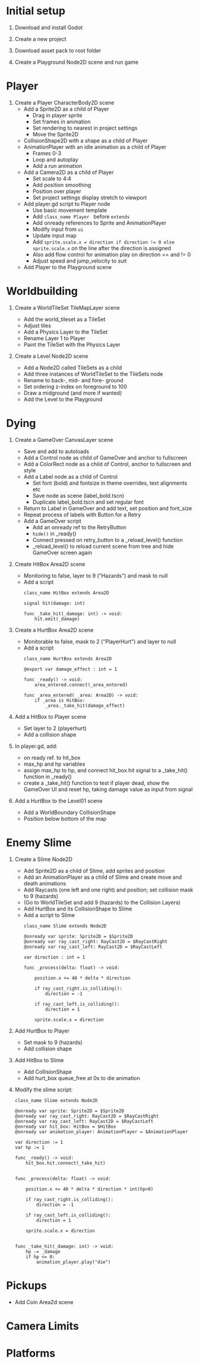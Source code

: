 # Initial setup 

1. Download and install Godot

1. Create a new project

1. Download asset pack to root folder

1. Create a Playground Node2D scene and run game

# Player

1. Create a Player CharacterBody2D scene
    - Add a Sprite2D as a child of Player
        - Drag in player sprite
        - Set frames in animation
        - Set rendering to nearest in project settings
        - Move the Sprite2D
    - CollisionShape2D with a shape as a child of Player
    - AnimationPlayer with an idle animation as a child of Player
        - Frames 0-3
        - Loop and autoplay
        - Add a run animation
    - Add a Camera2D as a child of Player
        - Set scale to 4:4
        - Add position smoothing
        - Position over player
        - Set project settings display stretch to viewport
    - Add player.gd script to Player node
        - Use basic movement template
        - Add ``class_name Player `` before ``extends``
        - Add onready references to Sprite and AnimationPlayer
        - Modify input from ``ui``
        - Update input map
        - Add ``sprite.scale.x = direction if direction != 0 else sprite.scale.x`` on the line after the direction is assigned
        - Also add flow control for animation play on direction == and != 0
        - Adjust speed and jump_velocity to suit
    - Add Player to the Playground scene
 
 # Worldbuilding

 1. Create a WorldTileSet TileMapLayer scene
    - Add the world_tileset as a TileSet
    - Adjust tiles
    - Add a Physics Layer to the TileSet
    - Rename Layer 1 to Player
    - Paint the TileSet with the Physics Layer

1. Create a Level Node2D scene
    - Add a Node2D called TileSets as a child
    - Add three instances of WorldTileSet to the TileSets node
    - Rename to back-, mid- and fore- ground
    - Set ordering z-index on foreground to 100
    - Draw a midground (and more if wanted)
    - Add the Level to the Playground

# Dying

1. Create a GameOver CanvasLayer scene
    - Save and add to autoloads
    - Add a Control node as child of GameOver and anchor to fullscreen
    - Add a ColorRect node as a child of Control, anchor to fullscreen and style
    - Add a Label node as a child of Control
        - Set font (bold) and fontsize in theme overrides, text alignments etc
        - Save node as scene (label_bold.tscn)
        - Duplicate label_bold.tscn and set regular font
    - Return to Label in GameOver and add text, set position and font_size
    - Repeat process of labels with Button for a Retry
    - Add a GameOver script
        - Add an onready ref to the RetryButton
        - ``hide()`` in _ready()
        - Connect pressed on retry_button to a _reload_level() function
        - _reload_level() to reload current scene from tree and hide GameOver screen again
    
1. Create HitBox Area2D scene
    - Monitoring to false, layer to 9 ("Hazards") and mask to null
    - Add a script
        ```
		class_name HitBox extends Area2D

		signal hit(damage: int)

		func _take_hit(_damage: int) -> void:
			hit.emit(_damage)
		```

1. Create a HurtBox Area2D scene
    - Monitorable to false, mask to 2 ("PlayerHurt") and layer to null
    - Add a script
        ```
        class_name HurtBox extends Area2D

		@export var damage_effect : int = 1

		func _ready() -> void:
			area_entered.connect(_area_entered)

		func _area_entered( _area: Area2D) -> void:
			if _area is HitBox:
				_area._take_hit(damage_effect)
        ```

1. Add a HitBox to Player scene
    - Set layer to 2 (playerhurt)
    - Add a collision shape
    

1. In player.gd, add:
    - on ready ref. to hit_box
    - max_hp and hp variables
    - assign max_hp to hp, and connect hit_box.hit signal to a _take_hit() function in _ready()
    - create a _take_hit() function to test if player dead, show the GameOver UI and reset hp, taking damage value as input from signal

1. Add a HurtBox to the Level01 scene
    - Add a WorldBoundary CollisionShape
    - Position below bottom of the map


# Enemy Slime

1. Create a Slime Node2D
    - Add Sprite2D as a child of Slime, add sprites and position
    - Add an AnimationPlayer as a child of Slime and create move and death animations
    - Add Raycasts (one left and one right) and position; set collision mask to 9 (hazards)
    - (Go to WorldTileSet and add 9 (hazards) to the Collision Layers)
    - Add HurtBox and its CollisionShape to Slime
    - Add a script to Slime
        ```
        class_name Slime extends Node2D

        @onready var sprite: Sprite2D = $Sprite2D
        @onready var ray_cast_right: RayCast2D = $RayCastRight
        @onready var ray_cast_left: RayCast2D = $RayCastLeft

        var direction : int = 1

        func _process(delta: float) -> void:
            
            position.x += 40 * delta * direction
            
            if ray_cast_right.is_colliding():
                direction = -1
            
            if ray_cast_left.is_colliding():
                direction = 1
            
            sprite.scale.x = direction
        ```

1. Add HurtBox to Player
    - Set mask to 9 (hazards)
    - Add collision shape

1. Add HitBox to Slime
    - Add CollisionShape
    - Add hurt_box queue_free at 0s to die animation

1. Modify the slime script:
    ```
    class_name Slime extends Node2D

    @onready var sprite: Sprite2D = $Sprite2D
    @onready var ray_cast_right: RayCast2D = $RayCastRight
    @onready var ray_cast_left: RayCast2D = $RayCastLeft
    @onready var hit_box: HitBox = $HitBox
    @onready var animation_player: AnimationPlayer = $AnimationPlayer

    var direction := 1
    var hp := 1

    func _ready() -> void:
        hit_box.hit.connect(_take_hit)


    func _process(delta: float) -> void:
            
        position.x += 40 * delta * direction * int(hp>0)
        
        if ray_cast_right.is_colliding():
            direction = -1
        
        if ray_cast_left.is_colliding():
            direction = 1
        
        sprite.scale.x = direction


    func _take_hit(_damage: int) -> void:
        hp -= _damage
        if hp <= 0:
            animation_player.play("die")
    ```


# Pickups

- Add Coin Area2d scene


# Camera Limits

# Platforms
